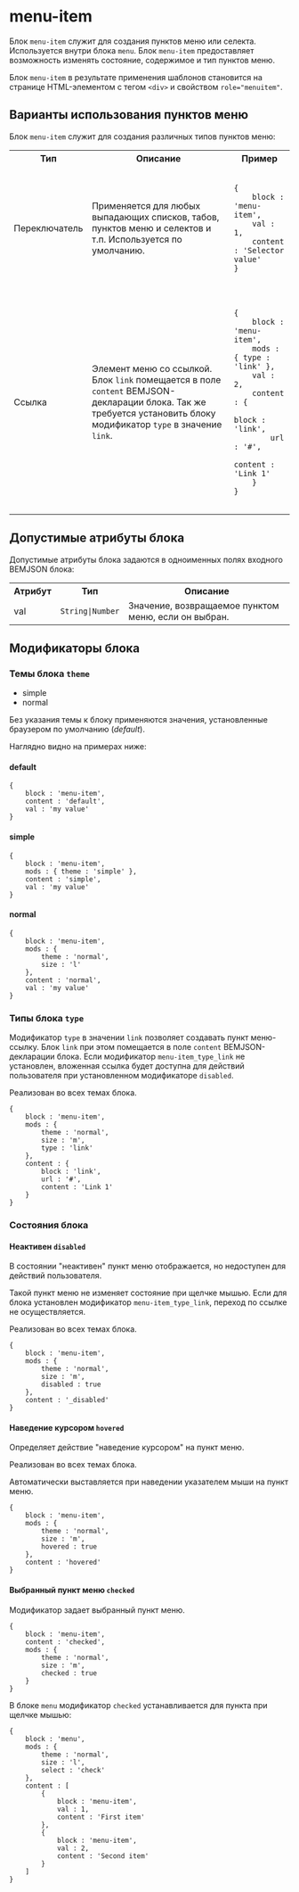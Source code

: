 # menu-item  

Блок `menu-item` служит для создания пунктов меню или селекта. Используется внутри блока `menu`. Блок `menu-item` предоставляет возможность изменять состояние, содержимое и тип пунктов меню.

Блок `menu-item` в результате применения шаблонов становится на странице HTML-элементом с тегом `<div>` и свойством `role="menuitem"`.


## Варианты использования пунктов меню

Блок `menu-item` служит для создания различных типов пунктов меню:

<table>
    <tr>
        <th>Тип</th>
        <th>Описание</th>
        <th>Пример</th>
    </tr>
    <tr>
        <td>Переключатель</td>
        <td>Применяется для любых выпадающих списков, табов, пунктов меню и селектов и т.п. Используется по умолчанию.</td>
        <td>
            <pre><code>
{
    block : 'menu-item',
    val : 1,
    content : 'Selector value'
}
            </code></pre>
        </td>
    <tr>
        <td>Ссылка</td>
        <td>Элемент меню со ссылкой. Блок <code>link</code> помещается в поле <code>content</code> BEMJSON-декларации блока. Так же требуется установить блоку модификатор <code>type</code> в значение <code>link</code>.
        </td>
        <td>
            <pre><code>
{
    block : 'menu-item',
    mods : { type : 'link' },
    val : 2,
    content : {
        block : 'link',
        url : '#',
        content : 'Link 1'
    }
}
            </code></pre>
        </td>
    </tr>
</table>

## Допустимые атрибуты блока
Допустимые атрибуты блока задаются в одноименных полях входного BEMJSON блока:

<table>
    <tr>
        <th>Атрибут</th>
        <th>Тип</th>
        <th>Описание</th>
    </tr>
    <tr>
        <td>val</td>
        <td><code>String|Number</code></td>
        <td>Значение, возвращаемое пунктом меню, если он выбран.</td>
    </tr>
</table>


## Модификаторы блока

### Темы блока `theme`

 * simple   
 * normal  

Без указания темы к блоку применяются значения, установленные браузером по умолчанию (*default*).

Наглядно видно на примерах ниже:

#### default

```bemjson
{
    block : 'menu-item',
    content : 'default',
    val : 'my value'
}
```


#### simple

```bemjson
{
    block : 'menu-item',
    mods : { theme : 'simple' },
    content : 'simple',
    val : 'my value'
}
```


#### normal

```bemjson
{
    block : 'menu-item',
    mods : { 
        theme : 'normal', 
        size : 'l'
    },
    content : 'normal',
    val : 'my value'
}
```


### Типы блока `type`

Модификатор `type` в значении `link` позволяет создавать пункт меню-ссылку. Блок `link` при этом помещается в поле `content` BEMJSON-декларации блока. Если модификатор `menu-item_type_link` не установлен, вложенная ссылка будет доступна для действий пользователя при установленном модификаторе `disabled`.

Реализован во всех темах блока.

```bemjson
{
    block : 'menu-item',
    mods : { 
        theme : 'normal', 
        size : 'm', 
        type : 'link' 
    },
    content : {
        block : 'link',
        url : '#',
        content : 'Link 1'
    }
}
```


### Состояния блока 

#### Неактивен `disabled`
   
В состоянии "неактивен" пункт меню отображается, но недоступен для действий пользователя.  

Такой пункт меню не изменяет состояние при щелчке мышью. Если для блока установлен модификатор `menu-item_type_link`, переход по ссылке не осуществляется. 

Реализован во всех темах блока.

```bemjson
{
    block : 'menu-item',
    mods : { 
        theme : 'normal', 
        size : 'm', 
        disabled : true 
    },
    content : '_disabled'
}
```
    

#### Наведение курсором `hovered`

Определяет действие "наведение курсором" на пункт меню.

Реализован во всех темах блока.

Автоматически выставляется при наведении указателем мыши на пункт меню.

```bemjson
{
    block : 'menu-item',
    mods : { 
        theme : 'normal', 
        size : 'm', 
        hovered : true 
    },
    content : 'hovered'
}
```


#### Выбранный пункт меню `checked`

Модификатор задает выбранный пункт меню.

```bemjson
{
    block : 'menu-item',
    content : 'checked',
    mods : { 
        theme : 'normal', 
        size : 'm', 
        checked : true 
    }
}
```


В блоке `menu` модификатор `checked` устанавливается для пункта при щелчке мышью:

```bemjson
{
    block : 'menu',
    mods : { 
        theme : 'normal', 
        size : 'l',
        select : 'check'
    },
    content : [
        {
            block : 'menu-item',
            val : 1,
            content : 'First item'
        },
        {
            block : 'menu-item',
            val : 2,
            content : 'Second item'
        }
    ]
}
```
